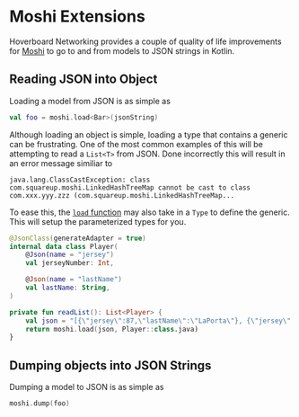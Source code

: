 # Moshi Extensions

Hoverboard Networking provides a couple of quality of life improvements for [Moshi](https://github.com/square/moshi) to go to and from models to JSON strings in Kotlin.


## Reading JSON into Object
Loading a model from JSON is as simple as
```kotlin
val foo = moshi.load<Bar>(jsonString)
```

Although loading an object is simple, loading a type that contains a generic can be frustrating. One of the most common examples of this will be attempting to read a `List<T>` from JSON. Done incorrectly this will result in an error message similiar to 
```
java.lang.ClassCastException: class com.squareup.moshi.LinkedHashTreeMap cannot be cast to class com.xxx.yyy.zzz (com.squareup.moshi.LinkedHashTreeMap...
``` 

To ease this, the [`load` function]() may also take in a `Type` to define the generic. This will setup the parameterized types for you.
```kotlin
@JsonClass(generateAdapter = true)
internal data class Player(
    @Json(name = "jersey")
    val jerseyNumber: Int,

    @Json(name = "lastName")
    val lastName: String,
)

private fun readList(): List<Player> {
    val json = "[{\"jersey\":87,\"lastName\":\"LaPorta\"}, {\"jersey\":32,\"lastName\":\"Branch\"}]"
    return moshi.load(json, Player::class.java)
}
```

## Dumping objects into JSON Strings
Dumping a model to JSON is as simple as
```kotlin
moshi.dump(foo)
```

